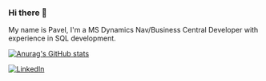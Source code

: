 ### Hi there 👋

My name is Pavel, I'm a MS Dynamics Nav/Business Central Developer with experience in SQL development.


[![Anurag's GitHub stats](https://github-readme-stats.vercel.app/api?username=proninp&count_private=true&show_icons=true&theme=blueberry)](https://github.com/proninp)

[![LinkedIn](https://img.shields.io/badge/LinkedIn-0077B5?style=for-the-badge&logo=linkedin&logoColor=white)](https://www.linkedin.com/in/proninp/)
